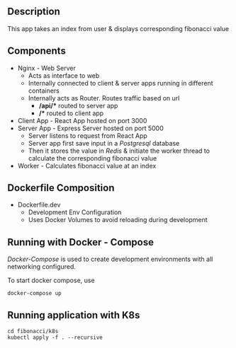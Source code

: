 ## Description

This app takes an index from user & displays corresponding fibonacci value

## Components

- Nginx - Web Server
  - Acts as interface to web
  - Internally connected to client & server apps running in different containers
  - Internally acts as Router. Routes traffic based on url
    - **/api/\*** routed to server app
    - **/\*** routed to client app
- Client App - React App hosted on port 3000
- Server App - Express Server hosted on port 5000
  - Server listens to request from React App
  - Server app first save input in a _Postgresql_ database
  - Then it stores the value in _Redis_ & initiate the worker thread to calculate the corresponding fibonacci value
- Worker - Calculates fibonacci value at an index

## Dockerfile Composition

- Dockerfile.dev
  - Development Env Configuration
  - Uses Docker Volumes to avoid reloading during development

## Running with Docker - Compose

_Docker-Compose_ is used to create development environments with all networking configured.

To start docker compose, use

```
docker-compose up
```

## Running application with K8s

```
cd fibonacci/k8s
kubectl apply -f . --recursive
```
